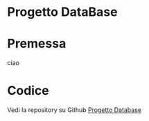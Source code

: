 # Progetto DataBase


# Premessa

ciao

# Codice

Vedi la repository su Github [Progetto Database](https://github.com/Levvonci/Database_Project)

